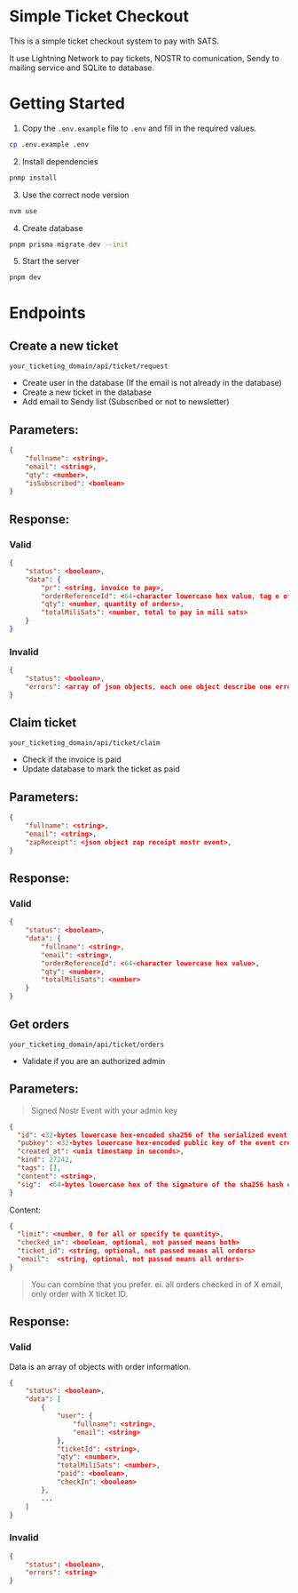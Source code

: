 # Simple Ticket Checkout

This is a simple ticket checkout system to pay with SATS.

It use Lightning Network to pay tickets, NOSTR to comunication, Sendy to mailing service and SQLite to database.

# Getting Started

1. Copy the `.env.example` file to `.env` and fill in the required values.

```bash
cp .env.example .env
```

2. Install dependencies

```bash
pnmp install
```

3. Use the correct node version

```bash
nvm use
```

4. Create database

```bash
pnpm prisma migrate dev --init
```

5. Start the server

```bash
pnpm dev
```

# Endpoints

## Create a new ticket

`your_ticketing_domain/api/ticket/request`

- Create user in the database (If the email is not already in the database)
- Create a new ticket in the database
- Add email to Sendy list (Subscribed or not to newsletter)

## Parameters:

```json
{
    "fullname": <string>,
    "email": <string>,
    "qty": <number>,
    "isSubscribed": <boolean>
}
```

## Response:

### Valid

```json
{
	"status": <boolean>,
	"data": {
		"pr": <string, invoice to pay>,
		"orderReferenceId": <64-character lowercase hex value, tag e of zap request>,
		"qty": <number, quantity of orders>,
		"totalMiliSats": <number, total to pay in mili sats>
	}
}
```

### Invalid

```json
{
	"status": <boolean>,
	"errors": <array of json objects, each one object describe one error>
}
```

## Claim ticket

`your_ticketing_domain/api/ticket/claim`

- Check if the invoice is paid
- Update database to mark the ticket as paid

## Parameters:

```json
{
    "fullname": <string>,
    "email": <string>,
    "zapReceipt": <json object zap receipt nostr event>,
}
```

## Response:

### Valid

```json
{
	"status": <boolean>,
	"data": {
		"fullname": <string>,
		"email": <string>,
		"orderReferenceId": <64-character lowercase hex value>,
		"qty": <number>,
		"totalMiliSats": <number>
	}
}
```

## Get orders

`your_ticketing_domain/api/ticket/orders`

- Validate if you are an authorized admin

## Parameters:

> Signed Nostr Event with your admin key

```json
{
  "id": <32-bytes lowercase hex-encoded sha256 of the serialized event data>,
  "pubkey": <32-bytes lowercase hex-encoded public key of the event creator>,
  "created_at": <unix timestamp in seconds>,
  "kind": 27242,
  "tags": [],
  "content": <string>,
  "sig":  <64-bytes lowercase hex of the signature of the sha256 hash of the serialized event data>
}
```

Content:

```json
{
  "limit": <number, 0 for all or specify te quantity>,
  "checked_in": <boolean, optional, not passed means both>
  "ticket_id": <string, optional, not passed means all orders>
  "email":  <string, optional, not passed means all orders>
}
```

> You can combine that you prefer. ei. all orders checked in of X email, only order with X ticket ID.

## Response:

### Valid

Data is an array of objects with order information.

```json
{
	"status": <boolean>,
	"data": [
		{
			"user": {
				"fullname": <string>,
				"email": <string>
			},
			"ticketId": <string>,
			"qty": <number>,
			"totalMiliSats": <number>,
			"paid": <boolean>,
			"checkIn": <boolean>
		},
		...
	]
}
```

### Invalid

```json
{
	"status": <boolean>,
	"errors": <string>
}
```
